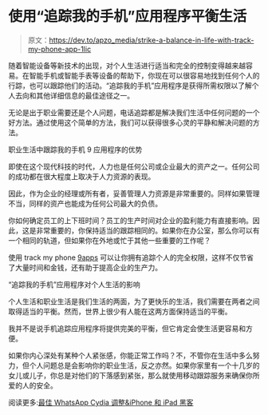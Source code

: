# 使用“追踪我的手机”应用程序平衡生活

> 原文：<https://dev.to/apzo_media/strike-a-balance-in-life-with-track-my-phone-app-1lic>

随着智能设备等新技术的出现，对个人生活进行适当和完全的控制变得越来越容易。在智能手机或智能手表等设备的帮助下，你现在可以很容易地找到任何个人的行踪，也可以跟踪他们的活动。“追踪我的手机”应用程序是获得所需权限以了解个人去向和其他详细信息的最佳途径之一。

无论是出于职业需要还是个人问题，电话追踪都是解决我们生活中任何问题的一个好方法。通过使用这个简单的方法，我们可以获得很多心灵的平静和解决问题的方法。

职业生活中跟踪我的手机 9 应用程序的优势

即使在这个现代科技的时代，人力也是任何公司或企业最大的资产之一。任何公司的成功都在很大程度上取决于人力资源的表现。

因此，作为企业的经理或所有者，妥善管理人力资源是非常重要的。同样如果管理不当，同样的资产也能成为任何公司最大的负债。

你如何确定员工的上下班时间？员工的生产时间对企业的盈利能力有直接影响。因此，这是非常重要的，你保持适当的跟踪相同的。如果你在办公室，那么你可以有一个相同的轨道，但如果你在外地或忙于其他一些重要的工作呢？

使用 track my phone [9apps](https://www.techmenews.com/what-are-features-and-step-to-install-9apps/) 可以让你拥有追踪个人的完全权限，这样不仅节省了大量时间和金钱，还有助于提高企业的生产力。

“追踪我的手机”应用程序对个人生活的影响

个人生活和职业生活是我们生活的两面，为了更快乐的生活，我们需要在两者之间取得适当的平衡。然而，世界上很少有人能在这两方面保持适当的平衡。

我并不是说手机追踪应用程序将提供完美的平衡，但它肯定会使生活更容易和方便。

如果你内心深处有某种个人紧张感，你能正常工作吗？不，不管你在生活中多么努力，但个人问题总是会影响你的职业生活，反之亦然。如果你家里有一个十几岁的女儿或儿子，你总是对他们的下落感到紧张，那么就使用移动跟踪服务来确保你所爱的人的安全。

阅读更多:[最佳 WhatsApp Cydia 调整&iPhone 和 iPad 黑客](https://www.techmelife.com/best-whatsapp-cydia-tweaks-hacks-for-iphone-and-ipad/)